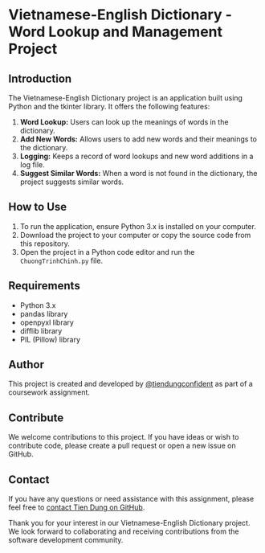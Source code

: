 # Vietnamese-English Dictionary - Word Lookup and Management Project

## Introduction
The Vietnamese-English Dictionary project is an application built using Python and the tkinter library. It offers the following features:

1. **Word Lookup:** Users can look up the meanings of words in the dictionary.
2. **Add New Words:** Allows users to add new words and their meanings to the dictionary.
3. **Logging:** Keeps a record of word lookups and new word additions in a log file.
4. **Suggest Similar Words:** When a word is not found in the dictionary, the project suggests similar words.

## How to Use
1. To run the application, ensure Python 3.x is installed on your computer.
2. Download the project to your computer or copy the source code from this repository.
3. Open the project in a Python code editor and run the `ChuongTrinhChinh.py` file.

## Requirements
- Python 3.x
- pandas library
- openpyxl library
- difflib library
- PIL (Pillow) library

## Author
This project is created and developed by [@tiendungconfident](https://github.com/tiendungconfident) as part of a coursework assignment.

## Contribute
We welcome contributions to this project. If you have ideas or wish to contribute code, please create a pull request or open a new issue on GitHub.

## Contact
If you have any questions or need assistance with this assignment, please feel free to [contact Tien Dung on GitHub](https://github.com/tiendungconfident).

Thank you for your interest in our Vietnamese-English Dictionary project. We look forward to collaborating and receiving contributions from the software development community.
